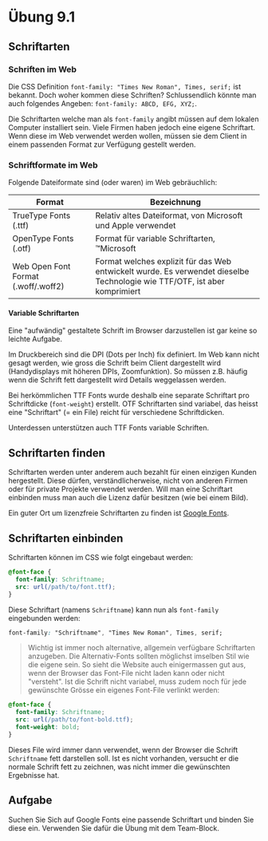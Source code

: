 # Übung 9.1 #

## Schriftarten ##

### Schriften im Web ###

Die CSS Definition `font-family: "Times New Roman", Times, serif;` ist bekannt. Doch woher kommen diese Schriften?
Schlussendlich könnte man auch folgendes Angeben: `font-family: ABCD, EFG, XYZ;`.

Die Schriftarten welche man als `font-family` angibt müssen auf dem lokalen Computer installiert sein.
Viele Firmen haben jedoch eine eigene Schriftart. Wenn diese im Web verwendet werden wollen, müssen sie
dem Client in einem passenden Format zur Verfügung gestellt werden.

### Schriftformate im Web ###

Folgende Dateiformate sind (oder waren) im Web gebräuchlich:

|Format|Bezeichnung|
|---|---|
| TrueType Fonts (.ttf) | Relativ altes Dateiformat, von Microsoft und Apple verwendet |
| OpenType Fonts (.otf) | Format für variable Schriftarten, &trade;Microsoft |
| Web Open Font Format (.woff/.woff2) | Format welches explizit für das Web entwickelt wurde. Es verwendet dieselbe Technologie wie TTF/OTF, ist aber komprimiert |

#### Variable Schriftarten ####

Eine "aufwändig" gestaltete Schrift im Browser darzustellen ist gar keine so leichte Aufgabe.

Im Druckbereich sind die DPI (Dots per Inch) fix definiert. Im Web kann nicht gesagt werden, wie gross die Schrift
beim Client dargestellt wird (Handydisplays mit höheren DPIs, Zoomfunktion). So müssen z.B. häufig wenn die Schrift fett
dargestellt wird Details weggelassen werden.

Bei herkömmlichen TTF Fonts wurde deshalb eine separate Schriftart pro Schriftdicke (`font-weight`) erstellt.
OTF Schriftarten sind variabel, das heisst eine "Schriftart" (= ein File) reicht für verschiedene Schriftdicken.

Unterdessen unterstützen auch TTF Fonts variable Schriften.

## Schriftarten finden ##

Schriftarten werden unter anderem auch bezahlt für einen einzigen Kunden hergestellt. Diese dürfen, verständlicherweise,
nicht von anderen Firmen oder für private Projekte verwendet werden. Will man eine Schriftart einbinden muss man auch die Lizenz
dafür besitzen (wie bei einem Bild).

Ein guter Ort um lizenzfreie Schriftarten zu finden ist [Google Fonts](https://fonts.google.com/).

## Schriftarten einbinden ##

Schriftarten können im CSS wie folgt eingebaut werden:

```css
@font-face {
  font-family: Schriftname;
  src: url(/path/to/font.ttf);
}
```

Diese Schriftart (namens `Schriftname`) kann nun als `font-family` eingebunden werden:

```css
font-family: "Schriftname", "Times New Roman", Times, serif;
```
> Wichtig ist immer noch alternative, allgemein verfügbare Schriftarten anzugeben. Die Alternativ-Fonts sollten möglichst
> imselben Stil wie die eigene sein. So sieht die Website auch einigermassen gut aus, wenn der Browser das Font-File nicht
> laden kann oder nicht "versteht".
Ist die Schrift nicht variabel, muss zudem noch für jede gewünschte Grösse ein eigenes Font-File verlinkt werden:
```css
@font-face {
  font-family: Schriftname;
  src: url(/path/to/font-bold.ttf);
  font-weight: bold;
}
```

Dieses File wird immer dann verwendet, wenn der Browser die Schrift `Schriftname` fett darstellen soll.
Ist es nicht vorhanden, versucht er die normale Schrift fett zu zeichnen, was nicht immer die gewünschten Ergebnisse hat.

## Aufgabe ##

Suchen Sie Sich auf Google Fonts eine passende Schriftart und binden Sie diese ein. Verwenden Sie dafür die Übung mit dem
Team-Block.